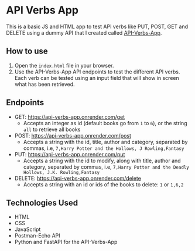 # API Verbs App

This is a basic JS and HTML app to test API verbs like PUT, POST, GET and DELETE using a dummy API that I created called [API-Verbs-App](https://github.com/dnewbie25/API-Verbs-App).

## How to use

1. Open the `index.html` file in your browser.
2. Use the API-Verbs-App API endpoints to test the different API verbs. Each verb can be tested using an input field that will show in screen what has been retrieved.

## Endpoints

* GET: https://api-verbs-app.onrender.com/get
  * Accepts an integer as id (default books go from `1` to `6`), or the string `all` to retrieve all books
* POST: https://api-verbs-app.onrender.com/post
  * Accepts a string with the id, title, author and category, separated by commas, i.e, `7,Harry Potter and the Hollows, J Rowling,Fantasy`
* PUT: https://api-verbs-app.onrender.com/put
  * Accepts a string with the id to modify, along with title, author and category, separated by commas, i.e, `7,Harry Potter and the Deadly Hollows, J.K. Rowling,Fantasy`
* DELETE: https://api-verbs-app.onrender.com/delete
  * Accepts a string with an id or ids of the books to delete: `1` or `1,6,2`

## Technologies Used

* HTML
* CSS
* JavaScript
* Postman-Echo API
* Python and FastAPI for the API-Verbs-App
